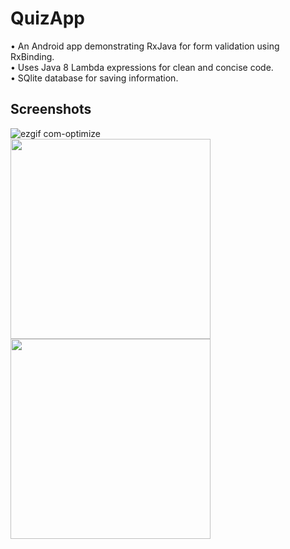 # QuizApp

 • An Android app demonstrating RxJava for form validation using RxBinding. <br>
 • Uses Java 8 Lambda expressions for clean and concise code. <br>
 • SQlite database for saving information. <br>

## Screenshots
![ezgif com-optimize](https://user-images.githubusercontent.com/16765805/32907076-ed4a5ecc-cb24-11e7-9256-bdf3047bdf03.gif) <br>
<img src="https://user-images.githubusercontent.com/16765805/27991676-4a0f1cb4-649c-11e7-829d-ff68c913d89a.png" width="320"> <br>
<img src="https://user-images.githubusercontent.com/16765805/27991683-661df8d0-649c-11e7-8709-9bd0df733981.png" width="320"> <br>
